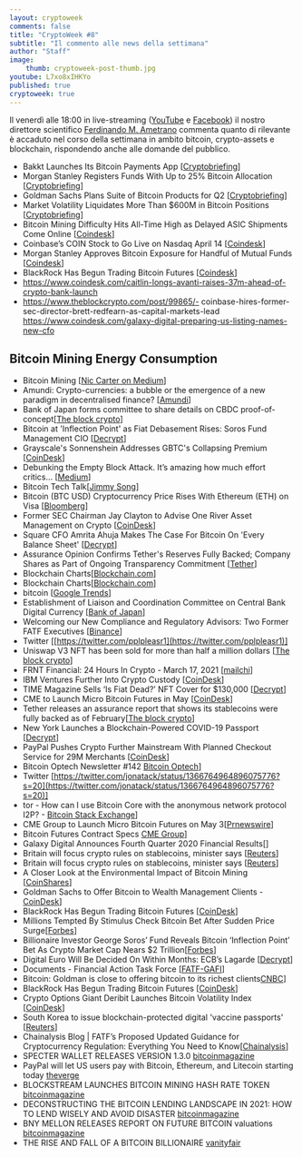```yaml
---
layout: cryptoweek
comments: false
title: "CryptoWeek #8"
subtitle: "Il commento alle news della settimana" 
author: "Staff"
image:
    thumb: cryptoweek-post-thumb.jpg
youtube: L7xo8xIHKYo
published: true
cryptoweek: true
---
```


Il venerdì alle 18:00 in live-streaming
([YouTube](https://www.youtube.com/watch?v=6SVoSmLxNhM&list=PLTLa2tRY91LI9MN6-_ai0J6jTRcY8znDc) e
[Facebook](https://www.facebook.com/DigitalGoldInstitute))
il nostro direttore scientifico [Ferdinando M. Ametrano](https://www.ametrano.net)
commenta quanto di rilevante è accaduto nel corso della settimana
in ambito bitcoin, crypto-assets e blockchain,
rispondendo anche alle domande del pubblico.

<!--div id="buzzsprout-player-8173333"></div>
<script src="https://www.buzzsprout.com/1686991/8173333-cryptoweek-6-19-marzo-2021.js?container_id=buzzsprout-player-8173333&player=small" type="text/javascript" charset="utf-8"></script-->

- Bakkt Launches Its Bitcoin Payments App [[Cryptobriefing](https://cryptobriefing.com/bakkt-launches-its-bitcoin-payments-app/)]
- Morgan Stanley Registers Funds With Up to 25% Bitcoin Allocation [[Cryptobriefing](https://cryptobriefing.com/morgan-stanley-registers-funds-25-bitcoin-allocation/)]
- Goldman Sachs Plans Suite of Bitcoin Products for Q2 [[Cryptobriefing](https://cryptobriefing.com/goldman-sachs-plans-suite-bitcoin-products-q2/)]
- Market Volatility Liquidates More Than $600M in Bitcoin Positions [[Cryptobriefing](https://cryptobriefing.com/volatility-liquidates-600m-bitcoin-positions/)]
- Bitcoin Mining Difficulty Hits All-Time High as Delayed ASIC Shipments Come Online [[Coindesk](https://www.coindesk.com/bitcoin-mining-difficulty)]
- Coinbase’s COIN Stock to Go Live on Nasdaq April 14 [[Coindesk](https://www.coindesk.com/coinbases-coin-stock-to-go-live-on-nasdaq-april-14)]
- Morgan Stanley Approves Bitcoin Exposure for Handful of Mutual Funds [[Coindesk](https://www.coindesk.com/morgan-stanley-approves-bitcoin-exposure-for-handful-of-mutual-funds)]
- BlackRock Has Begun Trading Bitcoin Futures [[Coindesk](https://www.coindesk.com/blackrock-has-begun-trading-bitcoin-futures)]
- https://www.coindesk.com/caitlin-longs-avanti-raises-37m-ahead-of-crypto-bank-launch
- https://www.theblockcrypto.com/post/99865/- coinbase-hires-former-sec-director-brett-redfearn-as-capital-markets-lead
https://www.coindesk.com/galaxy-digital-preparing-us-listing-names-new-cfo

## Bitcoin Mining Energy Consumption

- Bitcoin Mining [[Nic Carter on Medium](https://medium.com/@nic__carter/noahbjectivity-on-bitcoin-mining-2052226310cb)]
- Amundi: Crypto-currencies: a bubble or the emergence of a new paradigm in decentralised finance? [[Amundi](https://research-center.amundi.com/article/crypto-currencies-bubble-or-emergence-new-paradigm-decentralised-finance)]
- Bank of Japan forms committee to share details on CBDC proof-of-concept[[The block crypto](https://www.theblockcrypto.com/linked/99626/boj-cbdc-committee-proof-of-concept)]
- Bitcoin at 'Inflection Point' as Fiat Debasement Rises: Soros Fund Management CIO [[Decrypt](https://decrypt.co/62981/bitcoin-inflection-point-soros-fund-management-cio)]
- Grayscale's Sonnenshein Addresses GBTC's Collapsing Premium [[CoinDesk](https://www.coindesk.com/grayscale-sonnenshein-gbtc-collapsing-premium-coindesktv)]
- Debunking the Empty Block Attack. It’s amazing how much effort critics… [[Medium](https://jimmysong.medium.com/debunking-the-empty-block-attack-10513858b3f8)]
- Bitcoin Tech Talk[[Jimmy Song](https://jimmysong.substack.com/)]
- Bitcoin (BTC USD) Cryptocurrency Price Rises With Ethereum (ETH) on Visa [[Bloomberg](https://www.bloomberg.com/news/articles/2021-03-29/visa-using-stablecoin-to-settle-transactions-in-lure-to-fintechs)]
- Former SEC Chairman Jay Clayton to Advise One River Asset Management on Crypto [[CoinDesk](https://www.coindesk.com/former-sec-chairman-jay-clayton-to-advise-one-river-asset-management-on-crypto)]
- Square CFO Amrita Ahuja Makes The Case For Bitcoin On 'Every Balance Sheet' [[Decrypt](https://decrypt.co/63192/square-cfo-amrita-ahuja-makes-the-case-for-bitcoin-on-every-balance-sheet)]
- Assurance Opinion Confirms Tether's Reserves Fully Backed; Company Shares as Part of Ongoing Transparency Commitment [[Tether](https://tether.to/assurance-opinion-mar-21/)]
- Blockchain Charts[[Blockchain.com](https://www.blockchain.com/charts/hash-rate)]
- Blockchain Charts[[Blockchain.com](https://www.blockchain.com/charts/difficulty)]
- bitcoin [[Google Trends](https://trends.google.com/trends/explore?date=today%205-y&q=bitcoin)]
- Establishment of Liaison and Coordination Committee on Central Bank Digital Currency [[Bank of Japan](https://www.boj.or.jp/en/announcements/release_2021/rel210326a.pdf)]
- Welcoming our New Compliance and Regulatory Advisors: Two Former FATF Executives [[Binance](https://www.binance.com/en/blog/421499824684901842/Welcoming-our-New-Compliance-and-Regulatory-Advisors-Two-Former-FATF-Executives)]
- Twitter [[https://twitter.com/pplpleasr1](https://twitter.com/pplpleasr1)]
- Uniswap V3 NFT has been sold for more than half a million dollars [[The block crypto](https://www.theblockcrypto.com/post/99615/uniswap-v3-nft-sold-dao-half-million-dollars)]
- FRNT Financial: 24 Hours In Crypto - March 17, 2021 [[mailchi](https://mailchi.mp/0631f575e0a2/frnt-financial-24-hours-in-crypto-march-17-2021?e=880969940e)]
- IBM Ventures Further Into Crypto Custody [[CoinDesk](https://www.coindesk.com/ibm-crypto-custody-metaco-deutsche-bank)]
- TIME Magazine Sells ‘Is Fiat Dead?’ NFT Cover for $130,000 [[Decrypt](https://decrypt.co/62802/time-magazine-sells-is-fiat-dead-nft-cover-for-130000)]
- CME to Launch Micro Bitcoin Futures in May [[CoinDesk](https://www.coindesk.com/cme-announces-launch-of-micro-bitcoin-futures-in-may)]
- Tether releases an assurance report that shows its stablecoins were fully backed as of February[[The block crypto](https://www.theblockcrypto.com/post/99806/tether-assurance-report-stablecoins-usdt-fully-backed)]
- New York Launches a Blockchain-Powered COVID-19 Passport [[Decrypt](https://decrypt.co/63115/new-york-launches-a-blockchain-powered-covid-19-passport)]
- PayPal Pushes Crypto Further Mainstream With Planned Checkout Service for 29M Merchants [[CoinDesk](https://www.coindesk.com/paypal-to-start-letting-us-customers-to-use-their-crypto-at-checkout-report)]
- Bitcoin Optech Newsletter #142 [Bitcoin Optech](https://bitcoinops.org/en/newsletters/2021/03/31/)]
- Twitter [https://twitter.com/jonatack/status/1366764964896075776?s=20](https://twitter.com/jonatack/status/1366764964896075776?s=20)]
- tor - How can I use Bitcoin Core with the anonymous network protocol I2P? - [Bitcoin Stack Exchange](https://bitcoin.stackexchange.com/questions/103402/how-can-i-use-bitcoin-core-with-the-anonymous-network-protocol-i2p)]
- CME Group to Launch Micro Bitcoin Futures on May 3[[Prnewswire](https://www.prnewswire.com/news-releases/cme-group-to-launch-micro-bitcoin-futures-on-may-3-301258262.html)]
- Bitcoin Futures Contract Specs [CME Group](https://www.cmegroup.com/trading/equity-index/us-index/bitcoin_contract_specifications.html)]
- Galaxy Digital Announces Fourth Quarter 2020 Financial Results[[](https://www.newswire.ca/news-releases/galaxy-digital-announces-fourth-quarter-2020-financial-results-872625121.html)]
- Britain will focus crypto rules on stablecoins, minister says [[Reuters](https://www.reuters.com/article/us-crypto-currency-regulations/uk-to-focus-crypto-rules-on-stablecoins-says-minister-idUSKBN2BM11G)]
- Britain will focus crypto rules on stablecoins, minister says [[Reuters](https://www.reuters.com/article/us-crypto-currency-regulations/uk-to-focus-crypto-rules-on-stablecoins-says-minister-idUSKBN2BM11G)]
- A Closer Look at the Environmental Impact of Bitcoin Mining [[CoinShares](https://coinshares.com/research/closer-look-environmental-impact-of-bitcoin-mining)]
- Goldman Sachs to Offer Bitcoin to Wealth Management Clients - [CoinDesk](https://www.coindesk.com/goldman-sachs-to-offer-bitcoin-to-wealth-management-clients)]
- BlackRock Has Begun Trading Bitcoin Futures [[CoinDesk](https://www.coindesk.com/blackrock-has-begun-trading-bitcoin-futures)]
- Millions Tempted By Stimulus Check Bitcoin Bet After Sudden Price Surge[[Forbes](https://www.forbes.com/sites/billybambrough/2021/03/17/millions-tempted-by-stimulus-check-bitcoin-bet/)]
- Billionaire Investor George Soros’ Fund Reveals Bitcoin ‘Inflection Point’ Bet As Crypto Market Cap Nears $2 Trillion[[Forbes](https://www.forbes.com/sites/billybambrough/2021/03/31/billionaire-investor-george-soros-fund-reveals-bitcoin-inflection-point-bet-as-crypto-market-price-nears-2-trillion)]
- Digital Euro Will Be Decided On Within Months: ECB’s Lagarde [[Decrypt](https://decrypt.co/63558/digital-euro-plans-launch-ecb-president-lagarde)]
- Documents - Financial Action Task Force [[FATF-GAFI](https://www.fatf-gafi.org/publications/fatfrecommendations/documents/guidance-rba-virtual-assets.html)]
- Bitcoin: Goldman is close to offering bitcoin to its richest clients[CNBC](https://www.cnbc.com/2021/03/31/bitcoin-goldman-is-close-to-offering-bitcoin-to-its-richest-clients.html)]
- BlackRock Has Begun Trading Bitcoin Futures [[CoinDesk](https://www.coindesk.com/blackrock-has-begun-trading-bitcoin-futures)]
- Crypto Options Giant Deribit Launches Bitcoin Volatility Index [[CoinDesk](https://www.coindesk.com/crypto-options-deribit-bitcoin-volatility-index)]
- South Korea to issue blockchain-protected digital 'vaccine passports' [[Reuters](https://www.reuters.com/article/us-health-coronavirus-southkorea-idUSKBN2BO43W)]
- Chainalysis Blog | FATF’s Proposed Updated Guidance for Cryptocurrency Regulation: Everything You Need to Know[[Chainalysis](https://blog.chainalysis.com/reports/fatfs-updated-guidance-march-2021)]
- SPECTER WALLET RELEASES VERSION 1.3.0 [bitcoinmagazine](https://bitcoinmagazine.com/technical/specter-wallet-releases-version-1-3-0)
- PayPal will let US users pay with Bitcoin, Ethereum, and Litecoin starting today [theverge](https://www.theverge.com/2021/3/30/22357246/paypal-buy-with-bitcoin-litecoin-ethereum-crypto-checkout)
- BLOCKSTREAM LAUNCHES BITCOIN MINING HASH RATE TOKEN [bitcoinmagazine](https://bitcoinmagazine.com/business/blockstream-launches-bitcoin-mining-hash-rate-token)
- DECONSTRUCTING THE BITCOIN LENDING LANDSCAPE IN 2021: HOW TO LEND WISELY AND AVOID DISASTER [bitcoinmagazine](https://bitcoinmagazine.com/markets/deconstructing-the-bitcoin-lending-landscape-in-2021-how-to-lend-wisely-and-avoid-disaster)
- BNY MELLON RELEASES REPORT ON FUTURE BITCOIN valuations [bitcoinmagazine](https://bitcoinmagazine.com/markets/bny-mellon-releases-report-on-future-bitcoin-valuations)
- THE RISE AND FALL OF A BITCOIN BILLIONAIRE [vanityfair](https://archive.vanityfair.com/article/2021/4/1/the-rise-and-fall-of-a-bitcoin-billionaire)
